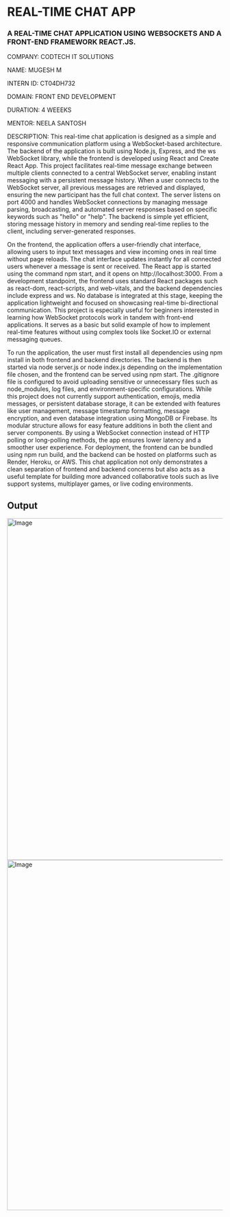 # REAL-TIME CHAT APP

### A REAL-TIME CHAT APPLICATION USING WEBSOCKETS AND A FRONT-END FRAMEWORK REACT.JS.

COMPANY: CODTECH IT SOLUTIONS

NAME: MUGESH M

INTERN ID: CT04DH732

DOMAIN: FRONT END DEVELOPMENT

DURATION: 4 WEEEKS

MENTOR: NEELA SANTOSH

DESCRIPTION: This real-time chat application is designed as a simple and responsive communication platform using a WebSocket-based architecture. The backend of the application is built using Node.js, Express, and the ws WebSocket library, while the frontend is developed using React and Create React App. This project facilitates real-time message exchange between multiple clients connected to a central WebSocket server, enabling instant messaging with a persistent message history. When a user connects to the WebSocket server, all previous messages are retrieved and displayed, ensuring the new participant has the full chat context. The server listens on port 4000 and handles WebSocket connections by managing message parsing, broadcasting, and automated server responses based on specific keywords such as "hello" or "help". The backend is simple yet efficient, storing message history in memory and sending real-time replies to the client, including server-generated responses.

On the frontend, the application offers a user-friendly chat interface, allowing users to input text messages and view incoming ones in real time without page reloads. The chat interface updates instantly for all connected users whenever a message is sent or received. The React app is started using the command npm start, and it opens on http://localhost:3000. From a development standpoint, the frontend uses standard React packages such as react-dom, react-scripts, and web-vitals, and the backend dependencies include express and ws. No database is integrated at this stage, keeping the application lightweight and focused on showcasing real-time bi-directional communication. This project is especially useful for beginners interested in learning how WebSocket protocols work in tandem with front-end applications. It serves as a basic but solid example of how to implement real-time features without using complex tools like Socket.IO or external messaging queues.

To run the application, the user must first install all dependencies using npm install in both frontend and backend directories. The backend is then started via node server.js or node index.js depending on the implementation file chosen, and the frontend can be served using npm start. The .gitignore file is configured to avoid uploading sensitive or unnecessary files such as node_modules, log files, and environment-specific configurations. While this project does not currently support authentication, emojis, media messages, or persistent database storage, it can be extended with features like user management, message timestamp formatting, message encryption, and even database integration using MongoDB or Firebase. Its modular structure allows for easy feature additions in both the client and server components. By using a WebSocket connection instead of HTTP polling or long-polling methods, the app ensures lower latency and a smoother user experience. For deployment, the frontend can be bundled using npm run build, and the backend can be hosted on platforms such as Render, Heroku, or AWS. This chat application not only demonstrates a clean separation of frontend and backend concerns but also acts as a useful template for building more advanced collaborative tools such as live support systems, multiplayer games, or live coding environments.

## Output

<img width="1897" height="797" alt="Image" src="https://github.com/user-attachments/assets/7ef11660-172b-4813-8014-62edf2173028" />
<img width="1919" height="817" alt="Image" src="https://github.com/user-attachments/assets/9b5f2a0a-80db-402f-9d25-758daa1f4fd0" />

